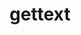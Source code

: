 ---
title: "gettext"
layout: cache
categories: [package, develop]
meta: {"versions": ["0.21", "0.21.1"], "compilers": ["gcc@=11.1.0", "gcc@=11.3.0", "gcc@=12.1.0", "gcc@=7.3.1", "gcc@=7.5.0", "gcc@=8.4.0", "oneapi@=2023.0.0"], "oss": ["amzn2", "ubuntu18.04", "ubuntu20.04", "ubuntu22.04"], "platforms": ["linux"], "targets": ["aarch64", "graviton2", "ivybridge", "neoverse_n1", "ppc64le", "x86_64", "x86_64_v3"], "stacks": ["aws-ahug", "aws-ahug-aarch64", "aws-isc", "aws-isc-aarch64", "build_systems", "data-vis-sdk", "e4s", "e4s-oneapi", "e4s-power", "gpu-tests", "ml-linux-x86_64-cpu", "ml-linux-x86_64-cuda", "ml-linux-x86_64-rocm", "radiuss", "radiuss-aws", "radiuss-aws-aarch64", "tutorial"], "num_specs": 57, "num_specs_by_stack": {"radiuss-aws-aarch64": 19, "aws-isc-aarch64": 6, "aws-ahug-aarch64": 6, "radiuss-aws": 6, "aws-isc": 1, "aws-ahug": 1, "radiuss": 3, "tutorial": 17, "build_systems": 1, "e4s-power": 1, "e4s": 1, "gpu-tests": 1, "e4s-oneapi": 1, "data-vis-sdk": 1, "ml-linux-x86_64-cpu": 2, "ml-linux-x86_64-cuda": 2, "ml-linux-x86_64-rocm": 2}}
spec_details: [{"hash": "hxzmpcnivvbuzzfwl7vkig7erwesbih7", "compiler": "gcc@=7.3.1", "versions": ["0.21.1"], "os": "amzn2", "platform": "linux", "target": "aarch64", "variants": ["build_system=autotools", "+bzip2", "+curses", "+git", "~libunistring", "+libxml2", "+tar", "+xz"], "stacks": ["radiuss-aws-aarch64"], "size": "-", "tarball": "https://binaries.spack.io/develop/build_cache/linux-amzn2-aarch64/gcc-7.3.1/gettext-0.21.1/linux-amzn2-aarch64-gcc-7.3.1-gettext-0.21.1-hxzmpcnivvbuzzfwl7vkig7erwesbih7.spack"}, {"hash": "x566gzzj2i2zeco7iuyljqc3gnlq7xip", "compiler": "gcc@=7.3.1", "versions": ["0.21.1"], "os": "amzn2", "platform": "linux", "target": "aarch64", "variants": ["build_system=autotools", "+bzip2", "+curses", "+git", "~libunistring", "+libxml2", "+tar", "+xz"], "stacks": ["aws-isc-aarch64", "aws-ahug-aarch64"], "size": "-", "tarball": "https://binaries.spack.io/develop/build_cache/linux-amzn2-aarch64/gcc-7.3.1/gettext-0.21.1/linux-amzn2-aarch64-gcc-7.3.1-gettext-0.21.1-x566gzzj2i2zeco7iuyljqc3gnlq7xip.spack"}, {"hash": "kavhq72vjueai3rh2qhz56qm26l3ze6f", "compiler": "gcc@=7.3.1", "versions": ["0.21.1"], "os": "amzn2", "platform": "linux", "target": "aarch64", "variants": ["build_system=autotools", "+bzip2", "+curses", "+git", "~libunistring", "+libxml2", "+tar", "+xz"], "stacks": ["radiuss-aws-aarch64"], "size": "-", "tarball": "https://binaries.spack.io/develop/build_cache/linux-amzn2-aarch64/gcc-7.3.1/gettext-0.21.1/linux-amzn2-aarch64-gcc-7.3.1-gettext-0.21.1-kavhq72vjueai3rh2qhz56qm26l3ze6f.spack"}, {"hash": "7tezr6rte6jipfpailjwtiaaqkxcfvtt", "compiler": "gcc@=7.3.1", "versions": ["0.21"], "os": "amzn2", "platform": "linux", "target": "aarch64", "variants": ["+bzip2", "+curses", "+git", "~libunistring", "+libxml2", "+tar", "+xz"], "stacks": ["radiuss-aws-aarch64"], "size": "-", "tarball": "https://binaries.spack.io/develop/build_cache/linux-amzn2-aarch64/gcc-7.3.1/gettext-0.21/linux-amzn2-aarch64-gcc-7.3.1-gettext-0.21-7tezr6rte6jipfpailjwtiaaqkxcfvtt.spack"}, {"hash": "pqx3jpxgjdrr23ewkdfjoa6f6jcwyb4d", "compiler": "gcc@=7.3.1", "versions": ["0.21"], "os": "amzn2", "platform": "linux", "target": "aarch64", "variants": ["+bzip2", "+curses", "+git", "~libunistring", "+libxml2", "+tar", "+xz"], "stacks": ["radiuss-aws-aarch64"], "size": "-", "tarball": "https://binaries.spack.io/develop/build_cache/linux-amzn2-aarch64/gcc-7.3.1/gettext-0.21/linux-amzn2-aarch64-gcc-7.3.1-gettext-0.21-pqx3jpxgjdrr23ewkdfjoa6f6jcwyb4d.spack"}, {"hash": "xrknhjdzho4jb5kijvtreshbv4uzu5fi", "compiler": "gcc@=7.3.1", "versions": ["0.21.1"], "os": "amzn2", "platform": "linux", "target": "aarch64", "variants": ["build_system=autotools", "+bzip2", "+curses", "+git", "~libunistring", "+libxml2", "+tar", "+xz"], "stacks": ["radiuss-aws-aarch64"], "size": "-", "tarball": "https://binaries.spack.io/develop/build_cache/linux-amzn2-aarch64/gcc-7.3.1/gettext-0.21.1/linux-amzn2-aarch64-gcc-7.3.1-gettext-0.21.1-xrknhjdzho4jb5kijvtreshbv4uzu5fi.spack"}, {"hash": "hajvihzy2k32btwmllexpioqytx5jbbc", "compiler": "gcc@=7.3.1", "versions": ["0.21.1"], "os": "amzn2", "platform": "linux", "target": "aarch64", "variants": ["build_system=autotools", "+bzip2", "+curses", "+git", "~libunistring", "+libxml2", "+tar", "+xz"], "stacks": ["aws-isc-aarch64", "aws-ahug-aarch64"], "size": "-", "tarball": "https://binaries.spack.io/develop/build_cache/linux-amzn2-aarch64/gcc-7.3.1/gettext-0.21.1/linux-amzn2-aarch64-gcc-7.3.1-gettext-0.21.1-hajvihzy2k32btwmllexpioqytx5jbbc.spack"}, {"hash": "77lbpmegh2i4emp4pwp6kty4emstt5vz", "compiler": "gcc@=7.3.1", "versions": ["0.21"], "os": "amzn2", "platform": "linux", "target": "aarch64", "variants": ["+bzip2", "+curses", "+git", "~libunistring", "+libxml2", "+tar", "+xz"], "stacks": ["radiuss-aws-aarch64"], "size": "-", "tarball": "https://binaries.spack.io/develop/build_cache/linux-amzn2-aarch64/gcc-7.3.1/gettext-0.21/linux-amzn2-aarch64-gcc-7.3.1-gettext-0.21-77lbpmegh2i4emp4pwp6kty4emstt5vz.spack"}, {"hash": "xo2ggj6b5i2ti3vyr6dximowtofezuga", "compiler": "gcc@=7.3.1", "versions": ["0.21.1"], "os": "amzn2", "platform": "linux", "target": "aarch64", "variants": ["build_system=autotools", "+bzip2", "+curses", "+git", "~libunistring", "+libxml2", "+tar", "+xz"], "stacks": ["aws-isc-aarch64", "aws-ahug-aarch64"], "size": "-", "tarball": "https://binaries.spack.io/develop/build_cache/linux-amzn2-aarch64/gcc-7.3.1/gettext-0.21.1/linux-amzn2-aarch64-gcc-7.3.1-gettext-0.21.1-xo2ggj6b5i2ti3vyr6dximowtofezuga.spack"}, {"hash": "tey36p2pajplvperjdb2om3hml3wgtoc", "compiler": "gcc@=7.3.1", "versions": ["0.21.1"], "os": "amzn2", "platform": "linux", "target": "aarch64", "variants": ["build_system=autotools", "+bzip2", "+curses", "+git", "~libunistring", "+libxml2", "+tar", "+xz"], "stacks": ["radiuss-aws-aarch64"], "size": "-", "tarball": "https://binaries.spack.io/develop/build_cache/linux-amzn2-aarch64/gcc-7.3.1/gettext-0.21.1/linux-amzn2-aarch64-gcc-7.3.1-gettext-0.21.1-tey36p2pajplvperjdb2om3hml3wgtoc.spack"}, {"hash": "gprsshgkoh2pexzff7y2cpr4wy36zktw", "compiler": "gcc@=7.3.1", "versions": ["0.21"], "os": "amzn2", "platform": "linux", "target": "aarch64", "variants": ["+bzip2", "+curses", "+git", "~libunistring", "+libxml2", "+tar", "+xz"], "stacks": ["radiuss-aws-aarch64"], "size": "-", "tarball": "https://binaries.spack.io/develop/build_cache/linux-amzn2-aarch64/gcc-7.3.1/gettext-0.21/linux-amzn2-aarch64-gcc-7.3.1-gettext-0.21-gprsshgkoh2pexzff7y2cpr4wy36zktw.spack"}, {"hash": "hlqgcnuvj6kxtgg2a7475i6jsmbbgnyx", "compiler": "gcc@=7.3.1", "versions": ["0.21.1"], "os": "amzn2", "platform": "linux", "target": "aarch64", "variants": ["build_system=autotools", "+bzip2", "+curses", "+git", "~libunistring", "+libxml2", "+tar", "+xz"], "stacks": ["radiuss-aws-aarch64"], "size": "-", "tarball": "https://binaries.spack.io/develop/build_cache/linux-amzn2-aarch64/gcc-7.3.1/gettext-0.21.1/linux-amzn2-aarch64-gcc-7.3.1-gettext-0.21.1-hlqgcnuvj6kxtgg2a7475i6jsmbbgnyx.spack"}, {"hash": "hzjxnpkyh2xwepxvazhbnnfq6jzwkap7", "compiler": "gcc@=7.3.1", "versions": ["0.21"], "os": "amzn2", "platform": "linux", "target": "graviton2", "variants": ["+bzip2", "+curses", "+git", "~libunistring", "+libxml2", "+tar", "+xz"], "stacks": ["radiuss-aws-aarch64"], "size": "-", "tarball": "https://binaries.spack.io/develop/build_cache/linux-amzn2-graviton2/gcc-7.3.1/gettext-0.21/linux-amzn2-graviton2-gcc-7.3.1-gettext-0.21-hzjxnpkyh2xwepxvazhbnnfq6jzwkap7.spack"}, {"hash": "rslh476bxv6d74qx4dvipye26244bhqr", "compiler": "gcc@=7.3.1", "versions": ["0.21"], "os": "amzn2", "platform": "linux", "target": "graviton2", "variants": ["+bzip2", "+curses", "+git", "~libunistring", "+libxml2", "+tar", "+xz"], "stacks": ["radiuss-aws-aarch64"], "size": "-", "tarball": "https://binaries.spack.io/develop/build_cache/linux-amzn2-graviton2/gcc-7.3.1/gettext-0.21/linux-amzn2-graviton2-gcc-7.3.1-gettext-0.21-rslh476bxv6d74qx4dvipye26244bhqr.spack"}, {"hash": "vw4y4wkocq7xxrs4eq7rg7knclsbv3km", "compiler": "gcc@=7.3.1", "versions": ["0.21"], "os": "amzn2", "platform": "linux", "target": "graviton2", "variants": ["+bzip2", "+curses", "+git", "~libunistring", "+libxml2", "+tar", "+xz"], "stacks": ["radiuss-aws-aarch64"], "size": "-", "tarball": "https://binaries.spack.io/develop/build_cache/linux-amzn2-graviton2/gcc-7.3.1/gettext-0.21/linux-amzn2-graviton2-gcc-7.3.1-gettext-0.21-vw4y4wkocq7xxrs4eq7rg7knclsbv3km.spack"}, {"hash": "nbvlppefu2fcnwse64ximyqu2xwirqlq", "compiler": "gcc@=7.3.1", "versions": ["0.21"], "os": "amzn2", "platform": "linux", "target": "graviton2", "variants": ["+bzip2", "+curses", "+git", "~libunistring", "+libxml2", "+tar", "+xz"], "stacks": ["radiuss-aws-aarch64"], "size": "-", "tarball": "https://binaries.spack.io/develop/build_cache/linux-amzn2-graviton2/gcc-7.3.1/gettext-0.21/linux-amzn2-graviton2-gcc-7.3.1-gettext-0.21-nbvlppefu2fcnwse64ximyqu2xwirqlq.spack"}, {"hash": "eappjk4unt6nqa2dzkmlcupmgmbmdnjx", "compiler": "gcc@=7.3.1", "versions": ["0.21"], "os": "amzn2", "platform": "linux", "target": "graviton2", "variants": ["+bzip2", "+curses", "+git", "~libunistring", "+libxml2", "+tar", "+xz"], "stacks": ["radiuss-aws-aarch64"], "size": "-", "tarball": "https://binaries.spack.io/develop/build_cache/linux-amzn2-graviton2/gcc-7.3.1/gettext-0.21/linux-amzn2-graviton2-gcc-7.3.1-gettext-0.21-eappjk4unt6nqa2dzkmlcupmgmbmdnjx.spack"}, {"hash": "eodkz6au3yz65tfh7jdxxzc3p3n4o7a2", "compiler": "gcc@=7.3.1", "versions": ["0.21.1"], "os": "amzn2", "platform": "linux", "target": "ivybridge", "variants": ["build_system=autotools", "+bzip2", "+curses", "+git", "~libunistring", "+libxml2", "+tar", "+xz"], "stacks": [], "size": "-", "tarball": "https://binaries.spack.io/develop/build_cache/linux-amzn2-ivybridge/gcc-7.3.1/gettext-0.21.1/linux-amzn2-ivybridge-gcc-7.3.1-gettext-0.21.1-eodkz6au3yz65tfh7jdxxzc3p3n4o7a2.spack"}, {"hash": "jyrrupjcxlwz3oc2euucnrecfepqitx6", "compiler": "gcc@=7.3.1", "versions": ["0.21.1"], "os": "amzn2", "platform": "linux", "target": "neoverse_n1", "variants": ["build_system=autotools", "+bzip2", "+curses", "+git", "~libunistring", "+libxml2", "+tar", "+xz"], "stacks": ["aws-isc-aarch64", "aws-ahug-aarch64"], "size": "-", "tarball": "https://binaries.spack.io/develop/build_cache/linux-amzn2-neoverse_n1/gcc-7.3.1/gettext-0.21.1/linux-amzn2-neoverse_n1-gcc-7.3.1-gettext-0.21.1-jyrrupjcxlwz3oc2euucnrecfepqitx6.spack"}, {"hash": "qiindaoz7aoogdclfzlhfu3habi32evq", "compiler": "gcc@=7.3.1", "versions": ["0.21.1"], "os": "amzn2", "platform": "linux", "target": "neoverse_n1", "variants": ["build_system=autotools", "+bzip2", "+curses", "+git", "~libunistring", "+libxml2", "+tar", "+xz"], "stacks": ["aws-isc-aarch64", "aws-ahug-aarch64"], "size": "-", "tarball": "https://binaries.spack.io/develop/build_cache/linux-amzn2-neoverse_n1/gcc-7.3.1/gettext-0.21.1/linux-amzn2-neoverse_n1-gcc-7.3.1-gettext-0.21.1-qiindaoz7aoogdclfzlhfu3habi32evq.spack"}, {"hash": "bupvfjzo6vslhed3og66ds32yup3c5x3", "compiler": "gcc@=7.3.1", "versions": ["0.21.1"], "os": "amzn2", "platform": "linux", "target": "neoverse_n1", "variants": ["build_system=autotools", "+bzip2", "+curses", "+git", "~libunistring", "+libxml2", "+tar", "+xz"], "stacks": ["aws-isc-aarch64", "aws-ahug-aarch64"], "size": "-", "tarball": "https://binaries.spack.io/develop/build_cache/linux-amzn2-neoverse_n1/gcc-7.3.1/gettext-0.21.1/linux-amzn2-neoverse_n1-gcc-7.3.1-gettext-0.21.1-bupvfjzo6vslhed3og66ds32yup3c5x3.spack"}, {"hash": "l55hapmva4wf5lr6il2ojlpqxsom5fkh", "compiler": "gcc@=7.3.1", "versions": ["0.21.1"], "os": "amzn2", "platform": "linux", "target": "neoverse_n1", "variants": ["build_system=autotools", "+bzip2", "+curses", "+git", "~libunistring", "+libxml2", "+tar", "+xz"], "stacks": ["radiuss-aws-aarch64"], "size": "-", "tarball": "https://binaries.spack.io/develop/build_cache/linux-amzn2-neoverse_n1/gcc-7.3.1/gettext-0.21.1/linux-amzn2-neoverse_n1-gcc-7.3.1-gettext-0.21.1-l55hapmva4wf5lr6il2ojlpqxsom5fkh.spack"}, {"hash": "qhynupnbyo4dadhdlxu42uffivrvratf", "compiler": "gcc@=7.3.1", "versions": ["0.21.1"], "os": "amzn2", "platform": "linux", "target": "neoverse_n1", "variants": ["build_system=autotools", "+bzip2", "+curses", "+git", "~libunistring", "+libxml2", "+tar", "+xz"], "stacks": ["radiuss-aws-aarch64"], "size": "-", "tarball": "https://binaries.spack.io/develop/build_cache/linux-amzn2-neoverse_n1/gcc-7.3.1/gettext-0.21.1/linux-amzn2-neoverse_n1-gcc-7.3.1-gettext-0.21.1-qhynupnbyo4dadhdlxu42uffivrvratf.spack"}, {"hash": "aqgzaihdkluqd7ht77pz2jb3big3knou", "compiler": "gcc@=7.3.1", "versions": ["0.21.1"], "os": "amzn2", "platform": "linux", "target": "neoverse_n1", "variants": ["build_system=autotools", "+bzip2", "+curses", "+git", "~libunistring", "+libxml2", "+tar", "+xz"], "stacks": ["radiuss-aws-aarch64"], "size": "-", "tarball": "https://binaries.spack.io/develop/build_cache/linux-amzn2-neoverse_n1/gcc-7.3.1/gettext-0.21.1/linux-amzn2-neoverse_n1-gcc-7.3.1-gettext-0.21.1-aqgzaihdkluqd7ht77pz2jb3big3knou.spack"}, {"hash": "pzhwrgmghieiuac35hggaxie53zq3qkh", "compiler": "gcc@=7.3.1", "versions": ["0.21.1"], "os": "amzn2", "platform": "linux", "target": "neoverse_n1", "variants": ["build_system=autotools", "+bzip2", "+curses", "+git", "~libunistring", "+libxml2", "+tar", "+xz"], "stacks": ["radiuss-aws-aarch64"], "size": "-", "tarball": "https://binaries.spack.io/develop/build_cache/linux-amzn2-neoverse_n1/gcc-7.3.1/gettext-0.21.1/linux-amzn2-neoverse_n1-gcc-7.3.1-gettext-0.21.1-pzhwrgmghieiuac35hggaxie53zq3qkh.spack"}, {"hash": "sfpwdwn75p3ajq3ynn4sub5herkkfnwj", "compiler": "gcc@=7.3.1", "versions": ["0.21.1"], "os": "amzn2", "platform": "linux", "target": "neoverse_n1", "variants": ["build_system=autotools", "+bzip2", "+curses", "+git", "~libunistring", "+libxml2", "+tar", "+xz"], "stacks": ["radiuss-aws-aarch64"], "size": "-", "tarball": "https://binaries.spack.io/develop/build_cache/linux-amzn2-neoverse_n1/gcc-7.3.1/gettext-0.21.1/linux-amzn2-neoverse_n1-gcc-7.3.1-gettext-0.21.1-sfpwdwn75p3ajq3ynn4sub5herkkfnwj.spack"}, {"hash": "u3uixnhfsi4aep5k473lifqiztsihftc", "compiler": "gcc@=7.3.1", "versions": ["0.21"], "os": "amzn2", "platform": "linux", "target": "x86_64_v3", "variants": ["+bzip2", "+curses", "+git", "~libunistring", "+libxml2", "+tar", "+xz"], "stacks": ["radiuss-aws"], "size": "-", "tarball": "https://binaries.spack.io/develop/build_cache/linux-amzn2-x86_64_v3/gcc-7.3.1/gettext-0.21/linux-amzn2-x86_64_v3-gcc-7.3.1-gettext-0.21-u3uixnhfsi4aep5k473lifqiztsihftc.spack"}, {"hash": "rej6q5a2rfey5nxxyk5xcxzsbynd2jpc", "compiler": "gcc@=7.3.1", "versions": ["0.21.1"], "os": "amzn2", "platform": "linux", "target": "x86_64_v3", "variants": ["build_system=autotools", "+bzip2", "+curses", "+git", "~libunistring", "+libxml2", "+tar", "+xz"], "stacks": ["radiuss-aws"], "size": "-", "tarball": "https://binaries.spack.io/develop/build_cache/linux-amzn2-x86_64_v3/gcc-7.3.1/gettext-0.21.1/linux-amzn2-x86_64_v3-gcc-7.3.1-gettext-0.21.1-rej6q5a2rfey5nxxyk5xcxzsbynd2jpc.spack"}, {"hash": "z3pjeswm56wbrmu2fq442j52ieduysj3", "compiler": "gcc@=7.3.1", "versions": ["0.21.1"], "os": "amzn2", "platform": "linux", "target": "x86_64_v3", "variants": ["build_system=autotools", "+bzip2", "+curses", "+git", "~libunistring", "+libxml2", "+tar", "+xz"], "stacks": ["aws-isc", "aws-ahug"], "size": "-", "tarball": "https://binaries.spack.io/develop/build_cache/linux-amzn2-x86_64_v3/gcc-7.3.1/gettext-0.21.1/linux-amzn2-x86_64_v3-gcc-7.3.1-gettext-0.21.1-z3pjeswm56wbrmu2fq442j52ieduysj3.spack"}, {"hash": "rkbalbvaxgujki576kqe7lcv7qqjlh5v", "compiler": "gcc@=7.3.1", "versions": ["0.21.1"], "os": "amzn2", "platform": "linux", "target": "x86_64_v3", "variants": ["+bzip2", "+curses", "+git", "~libunistring", "+libxml2", "+tar", "+xz"], "stacks": ["radiuss-aws"], "size": "-", "tarball": "https://binaries.spack.io/develop/build_cache/linux-amzn2-x86_64_v3/gcc-7.3.1/gettext-0.21.1/linux-amzn2-x86_64_v3-gcc-7.3.1-gettext-0.21.1-rkbalbvaxgujki576kqe7lcv7qqjlh5v.spack"}, {"hash": "sxhkaforxabgrf6h2k756er3tpkavgyl", "compiler": "gcc@=7.3.1", "versions": ["0.21"], "os": "amzn2", "platform": "linux", "target": "x86_64_v3", "variants": ["+bzip2", "+curses", "+git", "~libunistring", "+libxml2", "+tar", "+xz"], "stacks": ["radiuss-aws"], "size": "-", "tarball": "https://binaries.spack.io/develop/build_cache/linux-amzn2-x86_64_v3/gcc-7.3.1/gettext-0.21/linux-amzn2-x86_64_v3-gcc-7.3.1-gettext-0.21-sxhkaforxabgrf6h2k756er3tpkavgyl.spack"}, {"hash": "e7r4tbx2aembvqoc2tayf6tefa4fiblx", "compiler": "gcc@=7.3.1", "versions": ["0.21"], "os": "amzn2", "platform": "linux", "target": "x86_64_v3", "variants": ["+bzip2", "+curses", "+git", "~libunistring", "+libxml2", "+tar", "+xz"], "stacks": ["radiuss-aws"], "size": "-", "tarball": "https://binaries.spack.io/develop/build_cache/linux-amzn2-x86_64_v3/gcc-7.3.1/gettext-0.21/linux-amzn2-x86_64_v3-gcc-7.3.1-gettext-0.21-e7r4tbx2aembvqoc2tayf6tefa4fiblx.spack"}, {"hash": "uvd6rgqk76ruy2ir4hsmlms3httz3ma5", "compiler": "gcc@=7.3.1", "versions": ["0.21"], "os": "amzn2", "platform": "linux", "target": "x86_64_v3", "variants": ["+bzip2", "+curses", "+git", "~libunistring", "+libxml2", "+tar", "+xz"], "stacks": ["radiuss-aws"], "size": "-", "tarball": "https://binaries.spack.io/develop/build_cache/linux-amzn2-x86_64_v3/gcc-7.3.1/gettext-0.21/linux-amzn2-x86_64_v3-gcc-7.3.1-gettext-0.21-uvd6rgqk76ruy2ir4hsmlms3httz3ma5.spack"}, {"hash": "flvzskqncfoauo456bkyftlos7jnm4vy", "compiler": "gcc@=7.5.0", "versions": ["0.21"], "os": "ubuntu18.04", "platform": "linux", "target": "x86_64", "variants": ["+bzip2", "+curses", "+git", "~libunistring", "+libxml2", "+tar", "+xz"], "stacks": ["radiuss"], "size": "-", "tarball": "https://binaries.spack.io/develop/build_cache/linux-ubuntu18.04-x86_64/gcc-7.5.0/gettext-0.21/linux-ubuntu18.04-x86_64-gcc-7.5.0-gettext-0.21-flvzskqncfoauo456bkyftlos7jnm4vy.spack"}, {"hash": "edt5wkobqp3q6pvn2qvsbbdi7wkn7z3l", "compiler": "gcc@=7.5.0", "versions": ["0.21"], "os": "ubuntu18.04", "platform": "linux", "target": "x86_64", "variants": ["+bzip2", "+curses", "+git", "~libunistring", "+libxml2", "+tar", "+xz"], "stacks": ["radiuss"], "size": "-", "tarball": "https://binaries.spack.io/develop/build_cache/linux-ubuntu18.04-x86_64/gcc-7.5.0/gettext-0.21/linux-ubuntu18.04-x86_64-gcc-7.5.0-gettext-0.21-edt5wkobqp3q6pvn2qvsbbdi7wkn7z3l.spack"}, {"hash": "oht76sprmhowy4wimkjiq5pc7ifcdty7", "compiler": "gcc@=8.4.0", "versions": ["0.21"], "os": "ubuntu18.04", "platform": "linux", "target": "x86_64", "variants": ["+bzip2", "+curses", "+git", "~libunistring", "+libxml2", "+tar", "+xz"], "stacks": ["tutorial"], "size": "-", "tarball": "https://binaries.spack.io/develop/build_cache/linux-ubuntu18.04-x86_64/gcc-8.4.0/gettext-0.21/linux-ubuntu18.04-x86_64-gcc-8.4.0-gettext-0.21-oht76sprmhowy4wimkjiq5pc7ifcdty7.spack"}, {"hash": "6lhb7uzs4ytn47ad7l3hedntwmp2zuc5", "compiler": "gcc@=8.4.0", "versions": ["0.21"], "os": "ubuntu18.04", "platform": "linux", "target": "x86_64", "variants": ["+bzip2", "+curses", "+git", "~libunistring", "+libxml2", "+tar", "+xz"], "stacks": ["tutorial"], "size": "-", "tarball": "https://binaries.spack.io/develop/build_cache/linux-ubuntu18.04-x86_64/gcc-8.4.0/gettext-0.21/linux-ubuntu18.04-x86_64-gcc-8.4.0-gettext-0.21-6lhb7uzs4ytn47ad7l3hedntwmp2zuc5.spack"}, {"hash": "rfnlopqz5erinchmg3u7dkeqartnxkmx", "compiler": "gcc@=8.4.0", "versions": ["0.21"], "os": "ubuntu18.04", "platform": "linux", "target": "x86_64", "variants": ["+bzip2", "+curses", "+git", "~libunistring", "+libxml2", "+tar", "+xz"], "stacks": ["tutorial"], "size": "-", "tarball": "https://binaries.spack.io/develop/build_cache/linux-ubuntu18.04-x86_64/gcc-8.4.0/gettext-0.21/linux-ubuntu18.04-x86_64-gcc-8.4.0-gettext-0.21-rfnlopqz5erinchmg3u7dkeqartnxkmx.spack"}, {"hash": "rtgbiiadijzi7rpggl52ys3u2d3gmofa", "compiler": "gcc@=8.4.0", "versions": ["0.21"], "os": "ubuntu18.04", "platform": "linux", "target": "x86_64", "variants": ["+bzip2", "+curses", "+git", "~libunistring", "+libxml2", "+tar", "+xz"], "stacks": ["tutorial"], "size": "-", "tarball": "https://binaries.spack.io/develop/build_cache/linux-ubuntu18.04-x86_64/gcc-8.4.0/gettext-0.21/linux-ubuntu18.04-x86_64-gcc-8.4.0-gettext-0.21-rtgbiiadijzi7rpggl52ys3u2d3gmofa.spack"}, {"hash": "qmelcpxuaqru4rzyl6kv3jc34tpblwmu", "compiler": "gcc@=8.4.0", "versions": ["0.21"], "os": "ubuntu18.04", "platform": "linux", "target": "x86_64", "variants": ["+bzip2", "+curses", "+git", "~libunistring", "+libxml2", "+tar", "+xz"], "stacks": ["tutorial"], "size": "-", "tarball": "https://binaries.spack.io/develop/build_cache/linux-ubuntu18.04-x86_64/gcc-8.4.0/gettext-0.21/linux-ubuntu18.04-x86_64-gcc-8.4.0-gettext-0.21-qmelcpxuaqru4rzyl6kv3jc34tpblwmu.spack"}, {"hash": "um2v3cewahhhbz4f2b72t2ud4nmijagv", "compiler": "gcc@=8.4.0", "versions": ["0.21.1"], "os": "ubuntu18.04", "platform": "linux", "target": "x86_64", "variants": ["build_system=autotools", "+bzip2", "+curses", "+git", "~libunistring", "+libxml2", "+tar", "+xz"], "stacks": ["tutorial"], "size": "-", "tarball": "https://binaries.spack.io/develop/build_cache/linux-ubuntu18.04-x86_64/gcc-8.4.0/gettext-0.21.1/linux-ubuntu18.04-x86_64-gcc-8.4.0-gettext-0.21.1-um2v3cewahhhbz4f2b72t2ud4nmijagv.spack"}, {"hash": "cb4njy6s55cxvrcvnb27ojdkq3pknc73", "compiler": "gcc@=8.4.0", "versions": ["0.21"], "os": "ubuntu18.04", "platform": "linux", "target": "x86_64", "variants": ["+bzip2", "+curses", "+git", "~libunistring", "+libxml2", "+tar", "+xz"], "stacks": ["tutorial"], "size": "-", "tarball": "https://binaries.spack.io/develop/build_cache/linux-ubuntu18.04-x86_64/gcc-8.4.0/gettext-0.21/linux-ubuntu18.04-x86_64-gcc-8.4.0-gettext-0.21-cb4njy6s55cxvrcvnb27ojdkq3pknc73.spack"}, {"hash": "wakzarrig2hjchf77mdrjveeomodtovu", "compiler": "gcc@=8.4.0", "versions": ["0.21.1"], "os": "ubuntu18.04", "platform": "linux", "target": "x86_64", "variants": ["build_system=autotools", "+bzip2", "+curses", "+git", "~libunistring", "+libxml2", "+tar", "+xz"], "stacks": ["tutorial"], "size": "-", "tarball": "https://binaries.spack.io/develop/build_cache/linux-ubuntu18.04-x86_64/gcc-8.4.0/gettext-0.21.1/linux-ubuntu18.04-x86_64-gcc-8.4.0-gettext-0.21.1-wakzarrig2hjchf77mdrjveeomodtovu.spack"}, {"hash": "yxcscicgqyjxtwuizsfvtzizgp4rwbtb", "compiler": "gcc@=8.4.0", "versions": ["0.21"], "os": "ubuntu18.04", "platform": "linux", "target": "x86_64", "variants": ["+bzip2", "+curses", "+git", "~libunistring", "+libxml2", "+tar", "+xz"], "stacks": ["tutorial"], "size": "-", "tarball": "https://binaries.spack.io/develop/build_cache/linux-ubuntu18.04-x86_64/gcc-8.4.0/gettext-0.21/linux-ubuntu18.04-x86_64-gcc-8.4.0-gettext-0.21-yxcscicgqyjxtwuizsfvtzizgp4rwbtb.spack"}, {"hash": "fcv4727pg5quo5q7cznsvciuhxgce7gz", "compiler": "gcc@=8.4.0", "versions": ["0.21"], "os": "ubuntu18.04", "platform": "linux", "target": "x86_64", "variants": ["+bzip2", "+curses", "+git", "~libunistring", "+libxml2", "+tar", "+xz"], "stacks": ["tutorial"], "size": "-", "tarball": "https://binaries.spack.io/develop/build_cache/linux-ubuntu18.04-x86_64/gcc-8.4.0/gettext-0.21/linux-ubuntu18.04-x86_64-gcc-8.4.0-gettext-0.21-fcv4727pg5quo5q7cznsvciuhxgce7gz.spack"}, {"hash": "zwvdf7vyz3l476wymvbsdlnypf7kte5p", "compiler": "gcc@=7.5.0", "versions": ["0.21.1"], "os": "ubuntu18.04", "platform": "linux", "target": "x86_64_v3", "variants": ["build_system=autotools", "+bzip2", "+curses", "+git", "~libunistring", "+libxml2", "+tar", "+xz"], "stacks": ["tutorial", "build_systems", "radiuss"], "size": "-", "tarball": "https://binaries.spack.io/develop/build_cache/linux-ubuntu18.04-x86_64_v3/gcc-7.5.0/gettext-0.21.1/linux-ubuntu18.04-x86_64_v3-gcc-7.5.0-gettext-0.21.1-zwvdf7vyz3l476wymvbsdlnypf7kte5p.spack"}, {"hash": "a3ll5ygvxkz672mj65kxmz7v534ei2wd", "compiler": "gcc@=11.1.0", "versions": ["0.21.1"], "os": "ubuntu20.04", "platform": "linux", "target": "ppc64le", "variants": ["build_system=autotools", "+bzip2", "+curses", "+git", "~libunistring", "+libxml2", "+tar", "+xz"], "stacks": ["e4s-power"], "size": "-", "tarball": "https://binaries.spack.io/develop/build_cache/linux-ubuntu20.04-ppc64le/gcc-11.1.0/gettext-0.21.1/linux-ubuntu20.04-ppc64le-gcc-11.1.0-gettext-0.21.1-a3ll5ygvxkz672mj65kxmz7v534ei2wd.spack"}, {"hash": "qafoqomakeiwvga2juq7v5v6xv2ziffk", "compiler": "gcc@=8.4.0", "versions": ["0.21.1"], "os": "ubuntu18.04", "platform": "linux", "target": "x86_64_v3", "variants": ["build_system=autotools", "+bzip2", "+curses", "+git", "~libunistring", "+libxml2", "+tar", "+xz"], "stacks": ["tutorial"], "size": "-", "tarball": "https://binaries.spack.io/develop/build_cache/linux-ubuntu18.04-x86_64_v3/gcc-8.4.0/gettext-0.21.1/linux-ubuntu18.04-x86_64_v3-gcc-8.4.0-gettext-0.21.1-qafoqomakeiwvga2juq7v5v6xv2ziffk.spack"}, {"hash": "qcwcdxoe3nummbsh757fuh7oxswnpnnd", "compiler": "gcc@=8.4.0", "versions": ["0.21.1"], "os": "ubuntu18.04", "platform": "linux", "target": "x86_64_v3", "variants": ["build_system=autotools", "+bzip2", "+curses", "+git", "~libunistring", "+libxml2", "+tar", "+xz"], "stacks": ["tutorial"], "size": "-", "tarball": "https://binaries.spack.io/develop/build_cache/linux-ubuntu18.04-x86_64_v3/gcc-8.4.0/gettext-0.21.1/linux-ubuntu18.04-x86_64_v3-gcc-8.4.0-gettext-0.21.1-qcwcdxoe3nummbsh757fuh7oxswnpnnd.spack"}, {"hash": "w7ddveyezu23fus6rpwmtx72vn46ob7c", "compiler": "gcc@=8.4.0", "versions": ["0.21.1"], "os": "ubuntu18.04", "platform": "linux", "target": "x86_64_v3", "variants": ["build_system=autotools", "+bzip2", "+curses", "+git", "~libunistring", "+libxml2", "+tar", "+xz"], "stacks": ["tutorial"], "size": "-", "tarball": "https://binaries.spack.io/develop/build_cache/linux-ubuntu18.04-x86_64_v3/gcc-8.4.0/gettext-0.21.1/linux-ubuntu18.04-x86_64_v3-gcc-8.4.0-gettext-0.21.1-w7ddveyezu23fus6rpwmtx72vn46ob7c.spack"}, {"hash": "ehnvayuaxcxzzrassacqxamblpng2plv", "compiler": "gcc@=8.4.0", "versions": ["0.21.1"], "os": "ubuntu18.04", "platform": "linux", "target": "x86_64_v3", "variants": ["build_system=autotools", "+bzip2", "+curses", "+git", "~libunistring", "+libxml2", "+tar", "+xz"], "stacks": ["tutorial"], "size": "-", "tarball": "https://binaries.spack.io/develop/build_cache/linux-ubuntu18.04-x86_64_v3/gcc-8.4.0/gettext-0.21.1/linux-ubuntu18.04-x86_64_v3-gcc-8.4.0-gettext-0.21.1-ehnvayuaxcxzzrassacqxamblpng2plv.spack"}, {"hash": "rr4ocsc553fpv7qmtbubptlrxifcc5hi", "compiler": "gcc@=11.1.0", "versions": ["0.21.1"], "os": "ubuntu20.04", "platform": "linux", "target": "x86_64_v3", "variants": ["build_system=autotools", "+bzip2", "+curses", "+git", "~libunistring", "+libxml2", "+tar", "+xz"], "stacks": ["e4s", "gpu-tests"], "size": "-", "tarball": "https://binaries.spack.io/develop/build_cache/linux-ubuntu20.04-x86_64_v3/gcc-11.1.0/gettext-0.21.1/linux-ubuntu20.04-x86_64_v3-gcc-11.1.0-gettext-0.21.1-rr4ocsc553fpv7qmtbubptlrxifcc5hi.spack"}, {"hash": "kttp4tkkf2acvcjlxp3o7ne7723ao7id", "compiler": "oneapi@=2023.0.0", "versions": ["0.21.1"], "os": "ubuntu20.04", "platform": "linux", "target": "x86_64", "variants": ["build_system=autotools", "+bzip2", "+curses", "+git", "~libunistring", "+libxml2", "+tar", "+xz"], "stacks": ["e4s-oneapi"], "size": "-", "tarball": "https://binaries.spack.io/develop/build_cache/linux-ubuntu20.04-x86_64/oneapi-2023.0.0/gettext-0.21.1/linux-ubuntu20.04-x86_64-oneapi-2023.0.0-gettext-0.21.1-kttp4tkkf2acvcjlxp3o7ne7723ao7id.spack"}, {"hash": "4yeoxnujiio7exbarpxillidb22srggq", "compiler": "gcc@=11.1.0", "versions": ["0.21.1"], "os": "ubuntu20.04", "platform": "linux", "target": "x86_64_v3", "variants": ["build_system=autotools", "+bzip2", "+curses", "+git", "~libunistring", "+libxml2", "+tar", "+xz"], "stacks": ["data-vis-sdk"], "size": "-", "tarball": "https://binaries.spack.io/develop/build_cache/linux-ubuntu20.04-x86_64_v3/gcc-11.1.0/gettext-0.21.1/linux-ubuntu20.04-x86_64_v3-gcc-11.1.0-gettext-0.21.1-4yeoxnujiio7exbarpxillidb22srggq.spack"}, {"hash": "phslytwvt7jofdrcvre3sjj2cpdaeary", "compiler": "gcc@=11.3.0", "versions": ["0.21.1"], "os": "ubuntu22.04", "platform": "linux", "target": "x86_64_v3", "variants": ["build_system=autotools", "+bzip2", "+curses", "+git", "~libunistring", "+libxml2", "+tar", "+xz"], "stacks": ["ml-linux-x86_64-cpu", "ml-linux-x86_64-cuda", "ml-linux-x86_64-rocm"], "size": "-", "tarball": "https://binaries.spack.io/develop/build_cache/linux-ubuntu22.04-x86_64_v3/gcc-11.3.0/gettext-0.21.1/linux-ubuntu22.04-x86_64_v3-gcc-11.3.0-gettext-0.21.1-phslytwvt7jofdrcvre3sjj2cpdaeary.spack"}, {"hash": "zam6q7itcsrl6qf23v5ljupk2uskgb5i", "compiler": "gcc@=11.3.0", "versions": ["0.21.1"], "os": "ubuntu22.04", "platform": "linux", "target": "x86_64_v3", "variants": ["build_system=autotools", "+bzip2", "+curses", "+git", "~libunistring", "+libxml2", "+tar", "+xz"], "stacks": ["tutorial", "ml-linux-x86_64-cpu", "ml-linux-x86_64-cuda", "ml-linux-x86_64-rocm"], "size": "-", "tarball": "https://binaries.spack.io/develop/build_cache/linux-ubuntu22.04-x86_64_v3/gcc-11.3.0/gettext-0.21.1/linux-ubuntu22.04-x86_64_v3-gcc-11.3.0-gettext-0.21.1-zam6q7itcsrl6qf23v5ljupk2uskgb5i.spack"}, {"hash": "dm5ejrg6gravnyrggsi7lkydf52l3nrw", "compiler": "gcc@=12.1.0", "versions": ["0.21.1"], "os": "ubuntu22.04", "platform": "linux", "target": "x86_64_v3", "variants": ["build_system=autotools", "+bzip2", "+curses", "+git", "~libunistring", "+libxml2", "+tar", "+xz"], "stacks": ["tutorial"], "size": "-", "tarball": "https://binaries.spack.io/develop/build_cache/linux-ubuntu22.04-x86_64_v3/gcc-12.1.0/gettext-0.21.1/linux-ubuntu22.04-x86_64_v3-gcc-12.1.0-gettext-0.21.1-dm5ejrg6gravnyrggsi7lkydf52l3nrw.spack"}]
---
